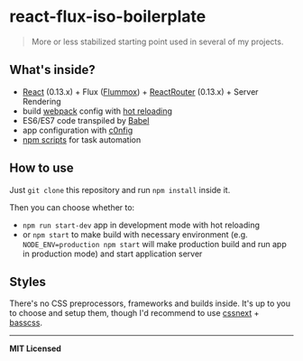 # react-flux-iso-boilerplate

> More or less stabilized starting point used in several of my projects.

## What's inside?

- [React](http://facebook.github.io/react) (0.13.x) + Flux ([Flummox](http://acdlite.github.io/flummox)) + [ReactRouter](http://rackt.github.io/react-router/tags/v0.13.3.html) (0.13.x) + Server Rendering
- build [webpack](http://webpack.github.io/) config with [hot reloading](http://gaearon.github.io/react-hot-loader)
- ES6/ES7 code transpiled by [Babel](http://babeljs.io)
- app configuration with [c0nfig](https://github.com/voronianski/c0nfig)
- [npm scripts](https://github.com/voronianski/react-flux-iso-boilerplate/blob/master/package.json#L6) for task automation

## How to use

Just `git clone` this repository and run `npm install` inside it. 

Then you can choose whether to:

- `npm run start-dev` app in development mode with hot reloading
- or `npm start` to make build with necessary environment (e.g. `NODE_ENV=production npm start` will make production build and run app in production mode) and start application server

## Styles

There's no CSS preprocessors, frameworks and builds inside. It's up to you to choose and setup them, though I'd recommend to use [cssnext](http://cssnext.io) + [basscss](http://www.basscss.com/).

---

**MIT Licensed**
